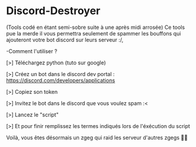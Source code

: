 # Discord-Destroyer
(Tools codé en étant semi-sobre suite à une après midi arrosée)
Ce tools pue la merde il vous permettra seulement de spammer les bouffons qui ajouteront votre bot discord sur leurs serveur :/,

-Comment l'utiliser ? 

[>] Téléchargez python (tuto sur google)

[>] Créez un bot dans le discord dev portal : https://discord.com/developers/applications

[>] Copiez son token 

[>] Invitez le bot dans le discord que vous voulez spam :<

[>] Lancez le "script"

[>] Et pour finir remplissez les termes indiqués lors de l'éxécution du script

Voilà, vous êtes désormais un zgeg qui raid les serveur d'autres zgegs 👏🏻
